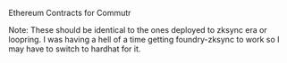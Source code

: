 Ethereum Contracts for Commutr

Note: These should be identical to the ones deployed to zksync era or loopring. I was having a hell of a time getting foundry-zksync to work so I may have to switch to hardhat for it.